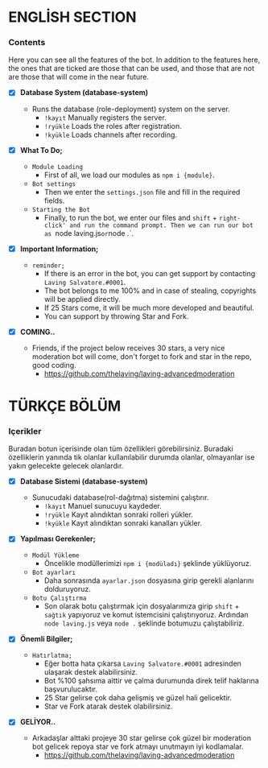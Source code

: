 # **ENGLİSH SECTION**

### Contents
 Here you can see all the features of the bot. In addition to the features here, the ones that are ticked are those that can be used, and those that are not are those that will come in the near future.


 - [x] **Database System (database-system)**
   * Runs the database (role-deployment) system on the server.
     * `!kayıt` Manually registers the server.
     * `!ryükle` Loads the roles after registration.
     * `!kyükle` Loads channels after recording.


 - [x] **What To Do;**
     * `Module Loading`
       * First of all, we load our modules as `npm i {module}`.
     * `Bot settings`
       * Then we enter the `settings.json` file and fill in the required fields.
     * `Starting the Bot`
       * Finally, to run the bot, we enter our files and `shift` + `right-click' and run the command prompt. Then we can run our bot as `node laving.js` or `node .`.


- [X] **Important Information;**
    * `reminder;`
      * If there is an error in the bot, you can get support by contacting `Laving Salvatore.#0001`.
      * The bot belongs to me 100% and in case of stealing, copyrights will be applied directly.
      * If 25 Stars come, it will be much more developed and beautiful.
      * You can support by throwing Star and Fork.


- [X] **COMING..**
  - Friends, if the project below receives 30 stars, a very nice moderation bot will come, don't forget to fork and star in the repo, good coding.
    * https://github.com/thelaving/laving-advancedmoderation




# **TÜRKÇE BÖLÜM**

### Içerikler
 Buradan botun içerisinde olan tüm özellikleri görebilirsiniz. Buradaki özelliklerin yanında tik olanlar kullanılabilir durumda olanlar, olmayanlar ise yakın gelecekte gelecek olanlardır.


 - [x] **Database Sistemi (database-system)**
   * Sunucudaki database(rol-dağıtma) sistemini çalıştırır.
     * `!kayıt` Manuel sunucuyu kaydeder.
     * `!ryükle` Kayıt alındıktan sonraki rolleri yükler.
     * `!kyükle` Kayıt alındıktan sonraki kanalları yükler.


 - [x] **Yapılması Gerekenler;**
     * `Modül Yükleme`
       * Öncelikle modüllerimizi `npm i {modüladı}` şeklinde yüklüyoruz.
     * `Bot ayarları`
       * Daha sonrasında `ayarlar.json` dosyasına girip gerekli alanlarını dolduruyoruz.
     * `Botu Çalıştırma`
       * Son olarak botu çalıştırmak için dosyalarımıza girip `shift` + `sağtık` yapıyoruz ve komut istemcisini çalıştırıyoruz. Ardından `node laving.js` veya `node .` şeklinde botumuzu çalıştabiliriz.


- [X] **Önemli Bilgiler;** 
    * `Hatırlatma;`
      * Eğer botta hata çıkarsa `Laving Salvatore.#0001` adresinden ulaşarak destek alabilirsiniz.
      * Bot %100 şahsıma aittir ve çalma durumunda direk telif haklarına başvurulucaktır.
      * 25 Star gelirse çok daha gelişmiş ve güzel hali gelicektir.
      * Star ve Fork atarak destek olabilirsiniz.


- [X] **GELİYOR..**
  - Arkadaşlar alttaki projeye 30 star gelirse çok güzel bir moderation bot gelicek repoya star ve fork atmayı unutmayın iyi kodlamalar.
    * https://github.com/thelaving/laving-advancedmoderation
